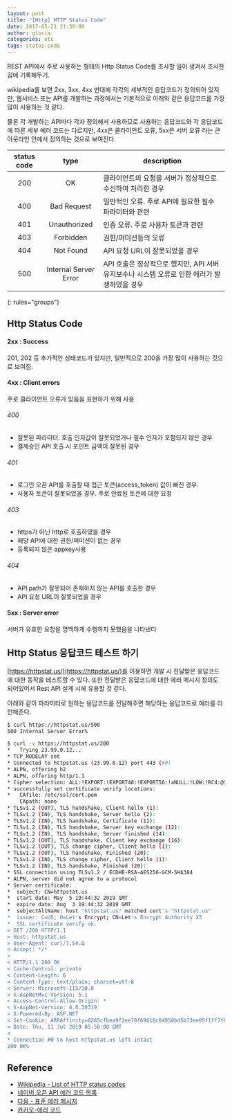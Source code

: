 ```yaml
---
layout: post
title: "[Http] HTTP Status Code"
date: 2017-05-21 21:30:00
author: gloria
categories: etc
tags: status-code
---
```


REST API에서 주로 사용하는 형태의 Http Status Code를 조사할 일이 생겨서 조사한 김에 기록해두기.

wikipedia를 보면 2xx, 3xx, 4xx 번대에 각각의 세부적인 응답코드가 정의되어 있지만, 웹서비스 또는 API를 개발하는 과정에서는 기본적으로 아래와 같은 응답코드를 가장 많이 사용하는 것 같다.  

물론 각 개발하는 API마다 각자 정의해서 사용하므로 사용하는 응답코드와 각 응답코드에 따른 세부 에러 코드는 다르지만, 4xx은 클라이언트 오류, 5xx은 서버 오류 라는 큰 아웃라인 안에서 정의하는 것으로 보여진다.   

| status code | type | description |
|:-------:|:-------:|-------|
| 200 | OK | 클라이언트의 요청을 서버가 정상적으로 수신하여 처리한 경우 |
| 400 | Bad Request | 일반적인 오류. 주로 API에 필요한 필수 파라미터와 관련 |
| 401 | Unauthorized | 인증 오류. 주로 사용자 토큰과 관련 |
| 403 | Forbidden | 권한/퍼미션등의 오류 |
| 404 | Not Found | API 요청 URL이 잘못되었을 경우 |
| 500 | Internal Server Error | API 호출은 정상적으로 했지만, API 서버 유지보수나 시스템 오류로 인한 에러가 발생하였을 경우 |
{: rules="groups"}

## Http Status Code

#### 2xx : Success
201, 202 등 추가적인 상태코드가 있지만, 일반적으로 200을 가장 많이 사용하는 것으로 보여짐.

#### 4xx : Client errors
주로 클라이언트 오류가 있음을 표현하기 위해 사용

###### 400
- 잘못된 파라미터. 호출 인자값이 잘못되었거나 필수 인자가 포함되지 않은 경우
- 결제승인 API 호출 시 포인트 금액이 잘못된 경우

###### 401
- 로그인 오픈 API를 호출할 때 접근 토큰(access_token) 값이 빠진 경우.
- 사용자 토큰이 잘못되었을 경우. 주로 만료된 토큰에 대한 요청

###### 403
- https가 아닌 http로 호출하였을 경우
- 해당 API에 대한 권한/퍼미션이 없는 경우
- 등록되지 않은 appkey사용

###### 404
- API path가 잘못되어 존재하지 않는 API를 호출한 경우
- API 요청 URL이 잘못되었을 경우

#### 5xx : Server error
서버가 유효한 요청을 명백하게 수행하지 못했음을 나타낸다

## Http Status 응답코드 테스트 하기

[https://httpstat.us/](https://httpstat.us/)를 이용하면 개발 시 전달받은 응답코드에 대한 동작을 테스트할 수 있다.
또한 전달받은 응답코드에 대한 에러 메시지 정의도 되어있어서 Rest API 설계 시에 유용할 것 같다.

아래와 같이 파라미터로 원하는 응답코드를 전달해주면 해당하는 응답코드로 에러를 리턴해준다.

```bash
$ curl https://httpstat.us/500
500 Internal Server Error%

$ curl -v https://httpstat.us/200
*   Trying 23.99.0.12...
* TCP_NODELAY set
* Connected to httpstat.us (23.99.0.12) port 443 (#0)
* ALPN, offering h2
* ALPN, offering http/1.1
* Cipher selection: ALL:!EXPORT:!EXPORT40:!EXPORT56:!aNULL:!LOW:!RC4:@STRENGTH
* successfully set certificate verify locations:
*   CAfile: /etc/ssl/cert.pem
    CApath: none
* TLSv1.2 (OUT), TLS handshake, Client hello (1):
* TLSv1.2 (IN), TLS handshake, Server hello (2):
* TLSv1.2 (IN), TLS handshake, Certificate (11):
* TLSv1.2 (IN), TLS handshake, Server key exchange (12):
* TLSv1.2 (IN), TLS handshake, Server finished (14):
* TLSv1.2 (OUT), TLS handshake, Client key exchange (16):
* TLSv1.2 (OUT), TLS change cipher, Client hello (1):
* TLSv1.2 (OUT), TLS handshake, Finished (20):
* TLSv1.2 (IN), TLS change cipher, Client hello (1):
* TLSv1.2 (IN), TLS handshake, Finished (20):
* SSL connection using TLSv1.2 / ECDHE-RSA-AES256-GCM-SHA384
* ALPN, server did not agree to a protocol
* Server certificate:
*  subject: CN=httpstat.us
*  start date: May  5 19:44:32 2019 GMT
*  expire date: Aug  3 19:44:32 2019 GMT
*  subjectAltName: host "httpstat.us" matched cert's "httpstat.us"
*  issuer: C=US; O=Let's Encrypt; CN=Let's Encrypt Authority X3
*  SSL certificate verify ok.
> GET /200 HTTP/1.1
> Host: httpstat.us
> User-Agent: curl/7.54.0
> Accept: */*
>
< HTTP/1.1 200 OK
< Cache-Control: private
< Content-Length: 6
< Content-Type: text/plain; charset=utf-8
< Server: Microsoft-IIS/10.0
< X-AspNetMvc-Version: 5.1
< Access-Control-Allow-Origin: *
< X-AspNet-Version: 4.0.30319
< X-Powered-By: ASP.NET
< Set-Cookie: ARRAffinity=0285cfbea9f2ee78f69010c84850bd5b73ee05f1ff7f634b0b6b20c1291ca357;Path=/;HttpOnly;Domain=httpstat.us
< Date: Thu, 11 Jul 2019 05:50:00 GMT
<
* Connection #0 to host httpstat.us left intact
200 OK%
```

## Reference

- [Wikipedia - List of HTTP status codes](https://ko.wikipedia.org/wiki/HTTP_상태_코드)   
- [네이버 오픈 API 에러 코드 목록](https://developers.naver.com/docs/common/common_error/)     
- [다음 - 표준 에러 메시지](https://developers.daum.net/services/apis/docs/errors)    
- [카카오-에러 코드](https://developers.kakao.com/docs/restapi#간편한-참조-응답-코드-에러-코드)   
